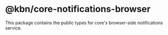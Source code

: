 # @kbn/core-notifications-browser

This package contains the public types for core's browser-side notifications service.
